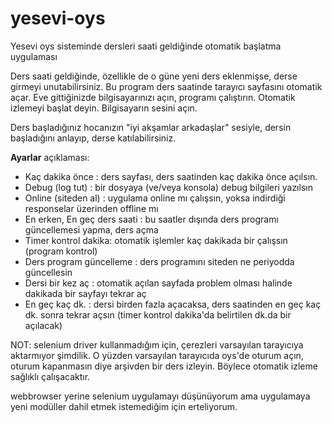 # yesevi-oys
Yesevi oys sisteminde dersleri saati geldiğinde otomatik başlatma uygulaması

Ders saati geldiğinde, özellikle de o güne yeni ders eklenmişse, derse girmeyi unutabilirsiniz.
Bu program ders saatinde tarayıcı sayfasını otomatik açar.
Eve gittiğinizde bilgisayarınızı açın, programı çalıştırın. Otomatik izlemeyi başlat deyin. Bilgisayarın sesini açın.

Ders başladığınız hocanızın "iyi akşamlar arkadaşlar" sesiyle, dersin başladığını anlayıp, derse katılabilirsiniz.


**Ayarlar** açıklaması:<br>
- Kaç dakika önce     : ders sayfası, ders saatinden kaç dakika önce açılsın.
- Debug (log tut)     : bir dosyaya (ve/veya konsola) debug bilgileri yazılsın
- Online (siteden al) : uygulama online mı çalışsın, yoksa indirdiği responselar üzerinden offline mı
- En erken, En geç ders saati : bu saatler dışında ders programı güncellemesi yapma, ders açma
- Timer kontrol dakika: otomatik işlemler kaç dakikada bir çalışsın (program kontrol)
- Ders program güncelleme     : ders programını siteden ne periyodda güncellesin
- Dersi bir kez aç    : otomatik açılan sayfada problem olması halinde dakikada bir sayfayı tekrar aç
- En geç kaç dk.      : dersi birden fazla açacaksa, ders saatinden en geç kaç dk. sonra tekrar açsın (timer kontrol dakika'da belirtilen dk.da bir açılacak)





NOT: selenium driver kullanmadığım için, çerezleri varsayılan tarayıcıya aktarmıyor şimdilik. O yüzden varsayılan tarayıcıda oys'de oturum açın, oturum kapanmasın diye arşivden bir ders izleyin. Böylece otomatik izleme sağlıklı çalışacaktır.

webbrowser yerine selenium uygulamayı düşünüyorum ama uygulamaya yeni modüller dahil etmek istemediğim için erteliyorum.
